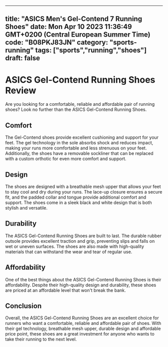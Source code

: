 
---
title: "ASICS Men's Gel-Contend 7 Running Shoes" 
date: Mon Apr 10 2023 11:36:49 GMT+0200 (Central European Summer Time)
code: "B08PKJ83JN"
category: "sports-running"
tags: ["sports","running","shoes"] 
draft: false
---
    
# ASICS Gel-Contend Running Shoes Review

Are you looking for a comfortable, reliable and affordable pair of running shoes? Look no further than the ASICS Gel-Contend Running Shoes. 

## Comfort

The Gel-Contend shoes provide excellent cushioning and support for your feet. The gel technology in the sole absorbs shock and reduces impact, making your runs more comfortable and less strenuous on your feet. Additionally, the shoes have a removable sockliner that can be replaced with a custom orthotic for even more comfort and support. 

## Design

The shoes are designed with a breathable mesh upper that allows your feet to stay cool and dry during your runs. The lace-up closure ensures a secure fit, and the padded collar and tongue provide additional comfort and support. The shoes come in a sleek black and white design that is both stylish and versatile. 

## Durability

The ASICS Gel-Contend Running Shoes are built to last. The durable rubber outsole provides excellent traction and grip, preventing slips and falls on wet or uneven surfaces. The shoes are also made with high-quality materials that can withstand the wear and tear of regular use. 

## Affordability

One of the best things about the ASICS Gel-Contend Running Shoes is their affordability. Despite their high-quality design and durability, these shoes are priced at an affordable level that won't break the bank. 

## Conclusion

Overall, the ASICS Gel-Contend Running Shoes are an excellent choice for runners who want a comfortable, reliable and affordable pair of shoes. With their gel technology, breathable mesh upper, durable design and affordable price point, these shoes are a great investment for anyone who wants to take their running to the next level.